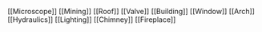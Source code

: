 [[Microscope]]
[[Mining]]
[[Roof]]
[[Valve]]
[[Building]]
[[Window]]
[[Arch]]
[[Hydraulics]]
[[Lighting]]
[[Chimney]]
[[Fireplace]]
